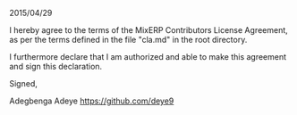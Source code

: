 2015/04/29

I hereby agree to the terms of the MixERP Contributors License
Agreement, as per the terms defined in the file "cla.md" in the root directory.

I furthermore declare that I am authorized and able to make this
agreement and sign this declaration.

Signed,

Adegbenga Adeye
https://github.com/deye9